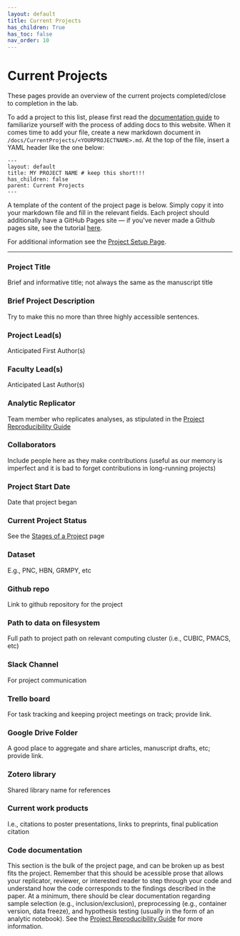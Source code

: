 ```yaml
---
layout: default
title: Current Projects
has_children: True
has_toc: false
nav_order: 10
---
```


# Current Projects

These pages provide an overview of the current projects completed/close to completion in the lab.

To add a project to this list, please first read the [documentation guide](/docs/Contributing/contributing) to familiarize yourself with the process of adding docs to this website. When it comes time to add your file, create a new markdown document in `/docs/CurrentProjects/<YOURPROJECTNAME>.md`. At the top of the file, insert a YAML header like the one below:

```
---
layout: default
title: MY PROJECT NAME # keep this short!!!
has_children: false
parent: Current Projects
---
```

A template of the content of the project page is below. Simply copy it into your markdown file and fill in the relevant fields. Each project should additionally have a GitHub Pages site — if you've never made a Github pages site, see the tutorial [here](/docs/Contributing/project-documentation/).

For additional information see the [Project Setup Page](/docs/LabHome/ProjectSetup/).

----------------------------------------

### Project Title

Brief and informative title; not always the same as the manuscript title

### Brief Project Description

Try to make this no more than three highly accessible sentences.

### Project Lead(s)

Anticipated First Author(s)

### Faculty Lead(s)

Anticipated Last Author(s)

### Analytic Replicator

Team member who replicates analyses, as stipulated in the [Project Reproducibility  Guide](https://pennlinc.github.io/docs/LabHome/ReproSystem/)

### Collaborators

Include people here as they make contributions (useful as our memory is imperfect and it is bad to forget contributions in long-running projects)

### Project Start Date

Date that project began

### Current Project Status

See the [Stages of a Project](https://pennlinc.github.io/docs/LabHome/ProjectStages/) page

### Dataset

E.g., PNC, HBN, GRMPY, etc

### Github repo

Link to github repository for the project

### Path to data on filesystem

Full path to project path on relevant computing cluster (i.e., CUBIC, PMACS, etc)

### Slack Channel

For project communication

### Trello board

For task tracking and keeping project meetings on track; provide link.

### Google Drive Folder

A good place to aggregate and share articles, manuscript drafts, etc; provide link.

### Zotero library

Shared library name for references

### Current work products

I.e., citations to poster presentations, links to preprints, final publication citation

### Code documentation

This section is the bulk of the project page, and can be broken up as best fits the project.  Remember that this should be acessible prose that allows your replicator, reviewer, or interested reader to step through your code and understand how the code corresponds to the findings described in the paper. At a minimum, there should be clear documentation regarding sample selection (e.g., inclusion/exclusion), preprocessing (e.g., container version, data freeze), and hypothesis testing (usually in the form of an analytic notebook).   See the [Project Reproducibility  Guide](https://pennlinc.github.io/docs/LabHome/ReproSystem/) for more information.

